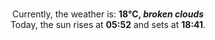 <p  align="center"><br/>Currently, the weather is: <b> 18°C, <i>broken clouds</i></b></br>Today, the sun rises at <b>05:52</b> and sets at <b>18:41</b>.</p>